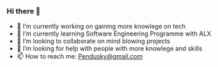 ### Hi there 👋
- 🔭 I’m currently working on gaining more knowlege on tech
- 🌱 I’m currently learning Software Engineering Programme with ALX
- 👯 I’m looking to collaborate on mind blowing projects
- 🤔 I’m looking for help with people with more knowlege and skills
- 📫 How to reach me: Pendusky@gmail.com

<!--
**pendusky/pendusky** is a ✨ _special_ ✨ repository because its `README.md` (this file) appears on your GitHub profile.

Here are some ideas to get you started:

- 🔭 I’m currently working on ...
- 🌱 I’m currently learning ...
- 👯 I’m looking to collaborate on ...
- 🤔 I’m looking for help with ...
- 💬 Ask me about ...
- 📫 How to reach me: ...
- 😄 Pronouns: ...
- ⚡ Fun fact: ...
-->
